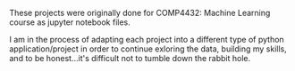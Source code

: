 These projects were originally done for COMP4432: Machine Learning course as jupyter notebook files.

I am in the process of adapting each project into a different type of python application/project in order to continue exloring the data, building my skills, and to be honest...it's difficult not to tumble down the rabbit hole.
